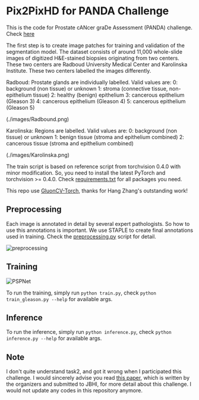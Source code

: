 # Pix2PixHD for PANDA Challenge
This is the code for Prostate cANcer graDe Assessment (PANDA) challenge. Check [here](https://www.kaggle.com/c/prostate-cancer-grade-assessment)

The first step is to create image patches for training and validation of the segmentation model. The dataset consists of around 11,000 whole-slide images of digitized H&E-stained biopsies originating from two centers. These two centers are Radboud University Medical Center and Karolinska Institute. These two centers labelled the images differently.

Radboud: Prostate glands are individually labelled. Valid values are:
0: background (non tissue) or unknown
1: stroma (connective tissue, non-epithelium tissue)
2: healthy (benign) epithelium
3: cancerous epithelium (Gleason 3)
4: cancerous epithelium (Gleason 4)
5: cancerous epithelium (Gleason 5)

(./images/Radbound.png)

Karolinska: Regions are labelled. Valid values are:
0: background (non tissue) or unknown
1: benign tissue (stroma and epithelium combined)
2: cancerous tissue (stroma and epithelium combined)

(./images/Karolinska.png)

The train script is based on reference script from torchvision 0.4.0 with minor modification. So, you need to install the latest PyTorch and torchvision >= 0.4.0. Check [requirements.txt](requirements.txt) for all packages you need.

This repo use [GluonCV-Torch](https://github.com/zhanghang1989/gluoncv-torch), thanks for Hang Zhang's outstanding work!

## Preprocessing
Each image is annotated in detail by several expert pathologists. So how to use this annotations is important. We use STAPLE to create final annotations used in training. Check the [preprocessing.py](preprocessing.py) script for detail.

![preprocessing](./images/preprocessing.png)

## Training

![PSPNet](./images/PSPNet.png)

To run the training, simply run `python train.py`, check `python train_gleason.py --help` for available args.

## Inference
To run the inference, simply run `python inference.py`, check `python inference.py --help` for available args.

## Note
I don't quite understand task2, and got it wrong when I participated this challenge. I would sincerely advise you read [this paper](https://ieeexplore.ieee.org/abstract/document/8853320/), which is written by the organizers and submitted to JBHI, for more detail about this challenge. I would not update any codes in this repository anymore. 
